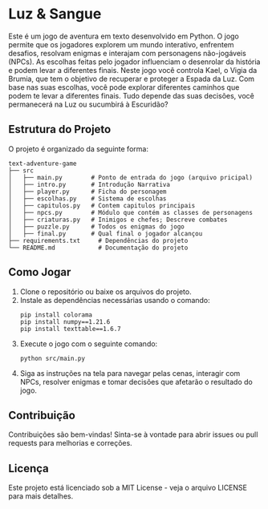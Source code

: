 # Luz & Sangue

Este é um jogo de aventura em texto desenvolvido em Python. O jogo permite que os jogadores explorem um mundo interativo, enfrentem desafios, resolvam enigmas e interajam com personagens não-jogáveis (NPCs). As escolhas feitas pelo jogador influenciam o desenrolar da história e podem levar a diferentes finais. Neste jogo você controla Kael, o Vigia da Brumia, que tem o objetivo de recuperar e proteger a Espada da Luz. Com base nas suas escolhas, você pode explorar diferentes caminhos que podem te levar a diferentes finais. Tudo depende das suas decisões, você permanecerá na Luz ou sucumbirá à Escuridão?

## Estrutura do Projeto

O projeto é organizado da seguinte forma:

```
text-adventure-game
├── src
│   ├── main.py        # Ponto de entrada do jogo (arquivo pricipal)
│   ├── intro.py       # Introdução Narrativa
│   ├── player.py      # Ficha do personagem
│   ├── escolhas.py    # Sistema de escolhas
│   ├── capitulos.py   # Contem capitulos principais
│   ├── npcs.py        # Módulo que contém as classes de personagens
│   ├── criaturas.py   # Inimigos e chefes; Descreve combates
│   ├── puzzle.py      # Todos os enigmas do jogo
│   ├── final.py       # Qual final o jogador alcançou
├── requirements.txt     # Dependências do projeto
└── README.md            # Documentação do projeto
```

## Como Jogar

1. Clone o repositório ou baixe os arquivos do projeto.
2. Instale as dependências necessárias usando o comando:
   ```
   pip install colorama
   pip install numpy==1.21.6
   pip install texttable==1.6.7
   ```
3. Execute o jogo com o seguinte comando:
   ```
   python src/main.py
   ```
4. Siga as instruções na tela para navegar pelas cenas, interagir com NPCs, resolver enigmas e tomar decisões que afetarão o resultado do jogo.

## Contribuição

Contribuições são bem-vindas! Sinta-se à vontade para abrir issues ou pull requests para melhorias e correções.

## Licença

Este projeto está licenciado sob a MIT License - veja o arquivo LICENSE para mais detalhes.
